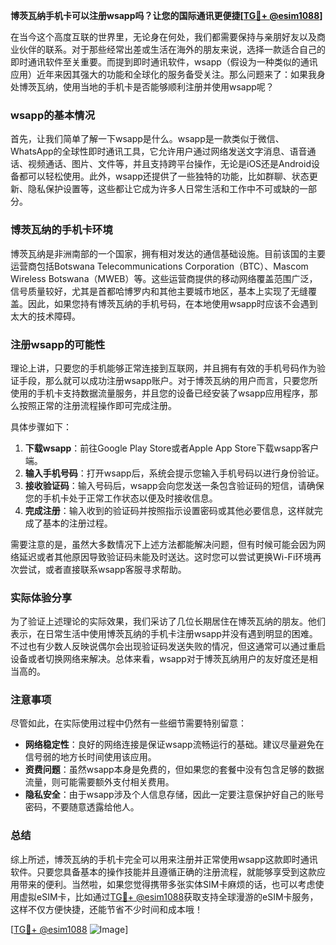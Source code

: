 **博茨瓦纳手机卡可以注册wsapp吗？让您的国际通讯更便捷[[TG💪+ @esim1088](https://t.me/s/esim1088)]**

在当今这个高度互联的世界里，无论身在何处，我们都需要保持与亲朋好友以及商业伙伴的联系。对于那些经常出差或生活在海外的朋友来说，选择一款适合自己的即时通讯软件至关重要。而提到即时通讯软件，wsapp（假设为一种类似的通讯应用）近年来因其强大的功能和全球化的服务备受关注。那么问题来了：如果我身处博茨瓦纳，使用当地的手机卡是否能够顺利注册并使用wsapp呢？

### wsapp的基本情况

首先，让我们简单了解一下wsapp是什么。wsapp是一款类似于微信、WhatsApp的全球性即时通讯工具，它允许用户通过网络发送文字消息、语音通话、视频通话、图片、文件等，并且支持跨平台操作，无论是iOS还是Android设备都可以轻松使用。此外，wsapp还提供了一些独特的功能，比如群聊、状态更新、隐私保护设置等，这些都让它成为许多人日常生活和工作中不可或缺的一部分。

### 博茨瓦纳的手机卡环境

博茨瓦纳是非洲南部的一个国家，拥有相对发达的通信基础设施。目前该国的主要运营商包括Botswana Telecommunications Corporation（BTC）、Mascom Wireless Botswana（MWEB）等。这些运营商提供的移动网络覆盖范围广泛，信号质量较好，尤其是首都哈博罗内和其他主要城市地区，基本上实现了无缝覆盖。因此，如果您持有博茨瓦纳的手机号码，在本地使用wsapp时应该不会遇到太大的技术障碍。

### 注册wsapp的可能性

理论上讲，只要您的手机能够正常连接到互联网，并且拥有有效的手机号码作为验证手段，那么就可以成功注册wsapp账户。对于博茨瓦纳的用户而言，只要您所使用的手机卡支持数据流量服务，并且您的设备已经安装了wsapp应用程序，那么按照正常的注册流程操作即可完成注册。

具体步骤如下：
1. **下载wsapp**：前往Google Play Store或者Apple App Store下载wsapp客户端。
2. **输入手机号码**：打开wsapp后，系统会提示您输入手机号码以进行身份验证。
3. **接收验证码**：输入号码后，wsapp会向您发送一条包含验证码的短信，请确保您的手机卡处于正常工作状态以便及时接收信息。
4. **完成注册**：输入收到的验证码并按照指示设置密码或其他必要信息，这样就完成了基本的注册过程。

需要注意的是，虽然大多数情况下上述方法都能解决问题，但有时候可能会因为网络延迟或者其他原因导致验证码未能及时送达。这时您可以尝试更换Wi-Fi环境再次尝试，或者直接联系wsapp客服寻求帮助。

### 实际体验分享

为了验证上述理论的实际效果，我们采访了几位长期居住在博茨瓦纳的朋友。他们表示，在日常生活中使用博茨瓦纳的手机卡注册wsapp并没有遇到明显的困难。不过也有少数人反映说偶尔会出现验证码发送失败的情况，但这通常可以通过重启设备或者切换网络来解决。总体来看，wsapp对于博茨瓦纳用户的友好度还是相当高的。

### 注意事项

尽管如此，在实际使用过程中仍然有一些细节需要特别留意：
- **网络稳定性**：良好的网络连接是保证wsapp流畅运行的基础。建议尽量避免在信号弱的地方长时间使用该应用。
- **资费问题**：虽然wsapp本身是免费的，但如果您的套餐中没有包含足够的数据流量，则可能需要额外支付相关费用。
- **隐私安全**：由于wsapp涉及个人信息存储，因此一定要注意保护好自己的账号密码，不要随意透露给他人。

### 总结

综上所述，博茨瓦纳的手机卡完全可以用来注册并正常使用wsapp这款即时通讯软件。只要您具备基本的操作技能并且遵循正确的注册流程，就能够享受到这款应用带来的便利。当然啦，如果您觉得携带多张实体SIM卡麻烦的话，也可以考虑使用虚拟eSIM卡，比如通过[TG💪+ @esim1088](https://t.me/s/esim1088)获取支持全球漫游的eSIM卡服务，这样不仅方便快捷，还能节省不少时间和成本哦！

[[TG💪+ @esim1088](https://t.me/s/esim1088) ![Image](https://i.postimg.cc/4NQfJmqS/Snipaste-2025-05-13-00-14-12.png)]